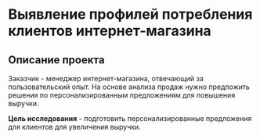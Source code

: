# Выявление профилей потребления клиентов интернет-магазина
## Описание проекта
Заказчик - менеджер интернет-магазина, отвечающий за пользовательский опыт. На основе анализа продаж нужно предложить решения по персонализированным предложениям для повышения выручки.

**Цель исследования** - подготовить персонализированные предложения для клиентов для увеличения выручки.